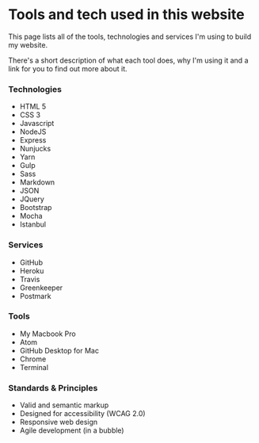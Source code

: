 # Tools and tech used in this website

This page lists all of the tools, technologies and services I'm using to build my website.

There's a short description of what each tool does, why I'm using it and a link for you to find out more about it.

### Technologies
* HTML 5
* CSS 3
* Javascript
* NodeJS
* Express
* Nunjucks
* Yarn
* Gulp
* Sass
* Markdown
* JSON
* JQuery
* Bootstrap
* Mocha
* Istanbul

### Services
* GitHub
* Heroku
* Travis
* Greenkeeper
* Postmark

### Tools
* My Macbook Pro
* Atom
* GitHub Desktop for Mac
* Chrome
* Terminal

### Standards & Principles
* Valid and semantic markup
* Designed for accessibility (WCAG 2.0)
* Responsive web design
* Agile development (in a bubble)
